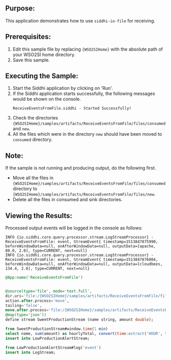 
## Purpose:
This application demonstrates how to use `siddhi-io-file` for receiving.

## Prerequisites:
1. Edit this sample file by replacing `{WSO2SIHome}` with the absolute path of your WSO2SI home directory.
2. Save this sample.

## Executing the Sample:
1. Start the Siddhi application by clicking on 'Run'.
2. If the Siddhi application starts successfully, the following messages would be shown on the console.
    ```
    ReceiveEventsFromFile.siddhi - Started Successfully!
    ```
3. Check the directories `{WSO2SIHome}/samples/artifacts/ReceiveEventsFromFile/files/consumed` and `new`.
4. All the files which were in the directory `new` should have been moved to `consumed` directory.

## Note:
If the sample is not running and producing output, do the following first.
* Move all the files in `{WSO2SIHome}/samples/artifacts/ReceiveEventsFromFile/files/consumed` directory to
`{WSO2SIHome}/samples/artifacts/ReceiveEventsFromFile/files/new`.
* Delete all the files in consumed and sink directories.

## Viewing the Results:
Processed output events will be logged in the console as follows:
```
INFO {io.siddhi.core.query.processor.stream.LogStreamProcessor} - ReceiveEventsFromFile: event, StreamEvent{ timestamp=1513847875990, beforeWindowData=null, onAfterWindowData=null, outputData=[apache, 80.0, 2.0], type=CURRENT, next=null}
INFO {io.siddhi.core.query.processor.stream.LogStreamProcessor} - ReceiveEventsFromFile: event, StreamEvent{ timestamp=1513847876004, beforeWindowData=null, onAfterWindowData=null, outputData=[cloudbees, 134.4, 2.0], type=CURRENT, next=null}
```

```sql
@App:name('ReceiveEventsFromFile')


@source(type='file', mode='text.full',
dir.uri='file:/{WSO2SIHome}/samples/artifacts/ReceiveEventsFromFile/files/new',
action.after.process='move',
tailing='false',
move.after.process='file:/{WSO2SIHome}/samples/artifacts/ReceiveEventsFromFile/files/consumed',
@map(type='json'))
define stream SweetProductionStream (name string, amount double);

from SweetProductionStream#window.time(1 min)
select name, sum(amount) as hourlyTotal, convert(time:extract('HOUR', time:currentTimestamp(), 'yyyy-MM-dd hh:mm:ss'), 'double') as currentHour
insert into LowProductionAlertStream;

from LowProductionAlertStream#log('event')
insert into LogStream;
```